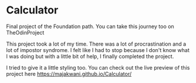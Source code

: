 # Calculator
Final project of the Foundation path. You can take this journey too on TheOdinProject

This project took a lot of my time. There was a lot of procrastination and a lot of impostor syndrome.
I felt like I had to stop because I don't know what I was doing but with a little bit of help, I finally completed the project.

I tried to give it a little styling too. You can check out the live preview of this project here https://majakwani.github.io/Calculator/
